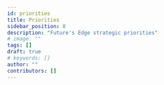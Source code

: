 ```yaml
---
id: priorities
title: Priorities
sidebar_position: 8
description: "Future's Edge strategic priorities"
# image: ""
tags: []
draft: true
# keywords: []
author: ""
contributors: []
---
```



